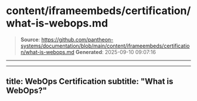 # content/iframeembeds/certification/what-is-webops.md

> **Source**: https://github.com/pantheon-systems/documentation/blob/main/content/iframeembeds/certification/what-is-webops.md
> **Generated**: 2025-09-10 09:07:16

---

---
title: WebOps Certification
subtitle: "What is WebOps?"
---

<Partial file="certification-guide/what-is-webops.md" />
